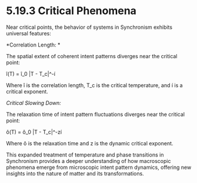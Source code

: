 # 5.19.3 Critical Phenomena

Near critical points, the behavior of systems in Synchronism exhibits
universal features:

*Correlation Length: *

The spatial extent of coherent intent patterns diverges near the
critical point:

î(T) = î_0 \|T - T_c\|\^-í

Where î is the correlation length, T_c is the critical temperature, and
í is a critical exponent.

*Critical Slowing Down:*

The relaxation time of intent pattern fluctuations diverges near the
critical point:

ô(T) = ô_0 \|T - T_c\|\^-zí

Where ô is the relaxation time and z is the dynamic critical exponent.

This expanded treatment of temperature and phase transitions in
Synchronism provides a deeper understanding of how macroscopic phenomena
emerge from microscopic intent pattern dynamics, offering new insights
into the nature of matter and its transformations.